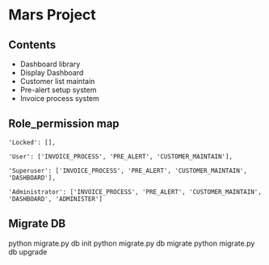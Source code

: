 # Mars Project

## Contents
* Dashboard library
* Display Dashboard
* Customer list maintain
* Pre-alert setup system
* Invoice process system

## Role_permission map

`'Locked': [],`

`'User': ['INVOICE_PROCESS', 'PRE_ALERT', 'CUSTOMER_MAINTAIN'],`

`'Superuser': ['INVOICE_PROCESS', 'PRE_ALERT', 'CUSTOMER_MAINTAIN', 'DASHBOARD'],`

`'Administrator': ['INVOICE_PROCESS', 'PRE_ALERT', 'CUSTOMER_MAINTAIN', 'DASHBOARD', 'ADMINISTER']`

## Migrate DB
python migrate.py db init
python migrate.py db migrate
python migrate.py db upgrade
